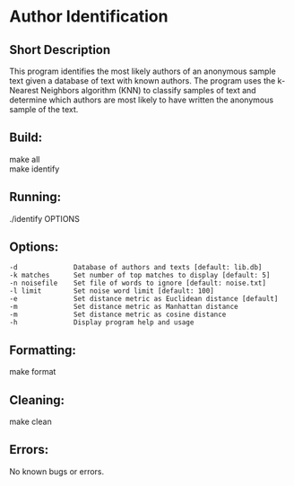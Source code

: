 # Author Identification

## Short Description

This program identifies the most likely authors of an anonymous sample text given a database of text with known authors. The program uses the k-Nearest Neighbors algorithm (KNN) to classify samples of text and determine which authors are most likely to have written the anonymous sample of the text.

## Build:

make all<br/>
make identify<br/>

## Running:

./identify OPTIONS<br/>

## Options:

    -d              Database of authors and texts [default: lib.db]
    -k matches      Set number of top matches to display [default: 5]
    -n noisefile    Set file of words to ignore [default: noise.txt]
    -l limit        Set noise word limit [default: 100]
    -e              Set distance metric as Euclidean distance [default]
    -m              Set distance metric as Manhattan distance
    -m              Set distance metric as cosine distance
    -h              Display program help and usage

## Formatting:

make format

## Cleaning:

make clean

## Errors:

No known bugs or errors.
